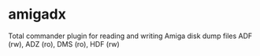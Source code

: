 amigadx
=======

Total commander plugin for reading and writing Amiga disk dump files ADF (rw), ADZ (ro), DMS (ro), HDF (rw)
